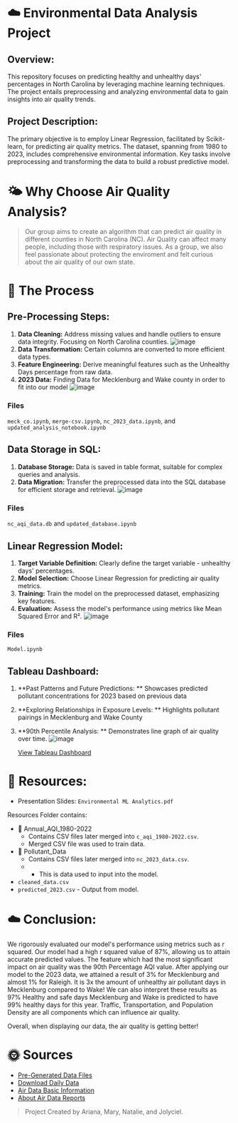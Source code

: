 # ☁️ Environmental Data Analysis Project
## Overview:
This repository focuses on predicting healthy and unhealthy days' percentages in North Carolina by leveraging machine learning techniques. The project entails preprocessing and analyzing environmental data to gain insights into air quality trends. 

## Project Description:
The primary objective is to employ Linear Regression, facilitated by Scikit-learn, for predicting air quality metrics. The dataset, spanning from 1980 to 2023, includes comprehensive environmental information. Key tasks involve preprocessing and transforming the data to build a robust predictive model.

# 🌤️ Why Choose Air Quality Analysis?
> Our group aims to create an algorithm that can predict air quality in different counties in North Carolina (NC). Air Quality can affect many people, including those with respiratory issues. As a group, we also feel passionate about protecting the enviroment and felt curious about the air quality of our own state. 

# 🌙 The Process
## Pre-Processing Steps:
1. **Data Cleaning:** Address missing values and handle outliers to ensure data integrity. Focusing on North Carolina counties.
   ![image](https://github.com/asosatrejo/project-4/assets/135572871/b9e239d9-845b-4300-8716-9cdc6f62d7b2)
3. **Data Transformation:**  Certain columns are converted to more efficient data types.
4. **Feature Engineering:** Derive meaningful features such as the Unhealthy Days percentage from raw data.
5. **2023 Data:** Finding Data for Mecklenburg and Wake county in order to fit into our model
   ![image](https://github.com/asosatrejo/project-4/assets/135572871/84f0113a-2ea7-4fa1-8b20-3795f8eea7fb)
### Files
`meck_co.ipynb`, `merge-csv.ipynb`, `nc_2023_data.ipynb`, and `updated_analysis_notebook.ipynb`

## Data Storage in SQL:
1. **Database Storage:** Data is saved in table format, suitable for complex queries and analysis.
2. **Data Migration:** Transfer the preprocessed data into the SQL database for efficient storage and retrieval.
   ![image](https://github.com/asosatrejo/project-4/assets/135572871/4a5aa336-2cf1-4c6b-ab58-eb618a4bbd3a)

### Files
`nc_aqi_data.db` and `updated_database.ipynb` 

## Linear Regression Model: 
1. **Target Variable Definition:** Clearly define the target variable - unhealthy days' percentages.
2. **Model Selection:** Choose Linear Regression for predicting air quality metrics.
3. **Training:** Train the model on the preprocessed dataset, emphasizing key features.
4. **Evaluation:** Assess the model's performance using metrics like Mean Squared Error and R².
   ![image](https://github.com/asosatrejo/project-4/assets/135572871/9ca011f8-1e3a-412a-8909-ef4fa61e693c)

### Files
`Model.ipynb`

## Tableau Dashboard:
1. **Past Patterns and Future Predictions: ** Showcases predicted pollutant concentrations for 2023 based on previous data
2. **Exploring Relationships in Exposure Levels: ** Highlights pollutant pairings in Mecklenburg and Wake County
3. **90th Percentile Analysis: ** Demonstrates line graph of air quality over time.
   ![image](https://github.com/asosatrejo/project-4/assets/135572871/2e715688-2d1f-4c43-b8fb-8f7305b77efe)

   [View Tableau Dashboard](https://public.tableau.com/app/profile/mary.feaster/viz/EnvironmentalMLAnalyticsNCUrbanAreas/Story1)

# 📁 Resources: 
- Presentation Slides: `Environmental ML Analytics.pdf`

Resources Folder contains:
- 📂 Annual_AQI_1980-2022
  - Contains CSV files later merged into `c_aqi_1980-2022.csv`.
  - Merged CSV file was used to train data.
- 📂 Pollutant_Data
  - Contains CSV files later merged into `nc_2023_data.csv`.
  - - This is data used to input into the model.
- `cleaned_data.csv`
- `predicted_2023.csv` - Output from model.

# ☁️ Conclusion:
We rigorously evaluated our model's performance using metrics such as r squared. Our model had a high r squared value of 87%, allowing us to attain accurate predicted values. The feature which had the most significant impact on air quality was the 90th Percentage AQI value. After applying our model to the 2023 data, we attained a result of 3% for Mecklenburg and almost 1% for Raleigh. It is 3x the amount of unhealthy air pollutant days in Mecklenburg compared to Wake! We can also interpret these results as 97% Healthy and safe days Mecklenburg and Wake is predicted to have 99% healthy days for this year. Traffic, Transportation, and Population Density are all components which can influence air quality.

Overall, when displaying our data, the air quality is getting better!

# 🌞 Sources
- [Pre-Generated Data Files](https://aqs.epa.gov/aqsweb/airdata/download_files.html#Annual)
- [Download Daily Data](https://www.epa.gov/outdoor-air-quality-data/download-daily-data)
- [Air Data Basic Information](https://www.epa.gov/outdoor-air-quality-data/air-data-basic-information#:~:text=The%20AQI%20is%20an%20index,runs%20from%200%20to%20500.)
- [About Air Data Reports](https://www.epa.gov/outdoor-air-quality-data/about-air-data-reports)

> Project Created by Ariana, Mary, Natalie, and Jolyciel.
